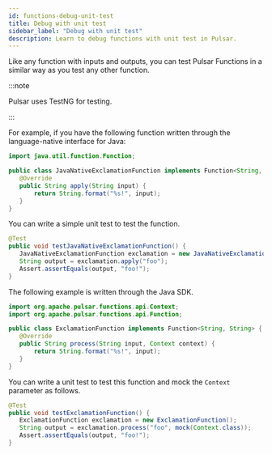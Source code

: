 ```yaml
---
id: functions-debug-unit-test
title: Debug with unit test
sidebar_label: "Debug with unit test"
description: Learn to debug functions with unit test in Pulsar.
---
```



Like any function with inputs and outputs, you can test Pulsar Functions in a similar way as you test any other function.

:::note

Pulsar uses TestNG for testing.

:::

For example, if you have the following function written through the language-native interface for Java:

```java
import java.util.function.Function;

public class JavaNativeExclamationFunction implements Function<String, String> {
   @Override
   public String apply(String input) {
       return String.format("%s!", input);
   }
}
```

You can write a simple unit test to test the function.

```java
@Test
public void testJavaNativeExclamationFunction() {
   JavaNativeExclamationFunction exclamation = new JavaNativeExclamationFunction();
   String output = exclamation.apply("foo");
   Assert.assertEquals(output, "foo!");
}
```

The following example is written through the Java SDK.

```java
import org.apache.pulsar.functions.api.Context;
import org.apache.pulsar.functions.api.Function;

public class ExclamationFunction implements Function<String, String> {
   @Override
   public String process(String input, Context context) {
       return String.format("%s!", input);
   }
}
```

You can write a unit test to test this function and mock the `Context` parameter as follows.

```java
@Test
public void testExclamationFunction() {
   ExclamationFunction exclamation = new ExclamationFunction();
   String output = exclamation.process("foo", mock(Context.class));
   Assert.assertEquals(output, "foo!");
}
```
